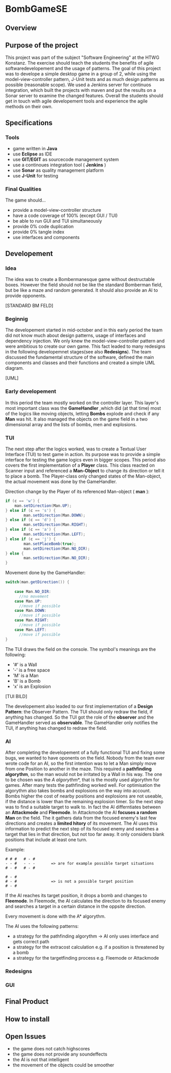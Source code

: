 # BombGameSE

## Overview

## Purpose of the project

This project was part of the subject "Software Engineering" at the HTWG Konstanz. The exercise should teach the students
the benefits of agile softwaredevelopement and the usage of patterns. The goal of this project was to develope a simple
desktop game in a group of 2, while using the model-view-controller pattern, J-Unit tests and as much design patterns as
possible (reasonable scope). We used a Jenkins server for continuos integration, which built the projects with maven and
put the results on a Sonar server to examine the changed features.
Overall the students should get in touch with agile developement tools and experience the agile methods on their own.

## Specifications

### Tools
* game written in **Java**
* use **Eclipse** as IDE
* use **GIT/EGIT** as sourcecode management system
* use a continoues integration tool ( **Jenkins** )
* use **Sonar** as quality management platform
* use **J-Unit** for testing

### Final Qualities
The game should...
* provide a model-view-controller structure
* have a code coverage of 100% (except GUI / TUI)
* be able to run GUI and TUI simultaneously
* provide 0% code duplication
* provide 0% tangle index
* use interfaces and components

## Developement

### Idea

The idea was to create a Bombermanesque game without destructable boxes. However the field should not be like the standard
Bomberman field, but be like a maze and random generated. It should also provide an AI to provide opponents.

[STANDARD BM FELD]

### Beginnig

The developement started in mid-october and in this early period the team did not know much about design patterns, usage
of interfaces and dependency injection. We only knew the model-view-controller pattern and were ambitious to create our
own game. This fact leaded to many redesigns in the following developemnet stages(see also **Redesigns**).
The team discussed the fundamental structure of the software, defined the main components and classes and their functions
and created a simple UML diagram.

[UML]

### Early developement

In this period the team mostly worked on the controller layer. This layer's most important class was the **GameHandler**
,which did (at that time) most of the logics like moving objects, letting **Bombs** explode and check if any **Man** was
hit. It also managed the objects on the game field in a two dimensional array and the lists of bombs, men and explosions.

### TUI

The next step after the logics worked, was to create a Textual User Interface (TUI) to test game in action. Its purpose
was to provide a simple interface for testing the game logics even in bigger scopes. 
This period also covers the first implementation of a **Player** class. This class reacted on Scanner input and referenced
a **Man-Object** to change its direction or tell it to place a bomb. The Player-class only changed states of the Man-object,
the actual movement was done by the GameHandler.

Direction change by the Player of its referenced Man-object ( **man** ):
```java
if (c == 'w') {
  	man.setDirection(Man.UP);
} else if (c == 's') {
		man.setDirection(Man.DOWN);
} else if (c == 'd') {
		man.setDirection(Man.RIGHT);
} else if (c == 'a') {
		man.setDirection(Man.LEFT);
} else if (c == 'j') {
		man.setPlaceBomb(true);	
		man.setDirection(Man.NO_DIR);
} else {
		man.setDirection(Man.NO_DIR);
}
```

Movement done by the GameHandler:
```java
switch(man.getDirection()) {
  	
    case Man.NO_DIR:
      //no movement
    case Man.UP:
      //move if possible
    case Man.DOWN:
      //move if possible
    case Man.RIGHT:
      //move if possible
    case Man.LEFT:
      //move if possible
}
```

The TUI draws the field on the console. The symbol's meanings are the following:
* '#' is a Wall
* '-' is a free space
* 'M' is a Man
* 'B' is a Bomb
* 'x' is an Explosion

[TUI BILD]


The developement also leaded to our first implementation of a **Design Pattern**: the Observer Pattern. The TUI should
only redraw the field, if anything has changed. So the TUI got the role of the **observer** and the GameHandler served as
**observable**. The GameHandler only notifies the TUI, if anything has changed to redraw the field.

### AI

After completing the developement of a fully functional TUI and fixing some bugs, we wanted to have oponents on the field.
Nobody from the team ever wrote code for an AI, so the first intention was to let a Man simply move from one Position to
another in the maze. This required a **pathfinding algorythm**, so the man would not be irritated by a Wall in his way.
The one to be chosen was the **A* algorythm**, that is the mostly used algorythm for games.
After many tests the pathfinding worked well. For optimisation the algorythm also takes bombs and explosions on the way
into account. Bombs higher the cost of nearby positions and explosions are not useable, if the distance is lower than the
remaining explosion timer.
So the next step was to find a suitable target to walk to. In fact the AI differntiates between an **Attackmode** and
**Fleemode**.
In Attackmode the AI **focuses a random Man** on the field. The it gathers data from the focused enemy's last few directions
and creates a **limited hitory** of its movement. The AI uses this information to predict the next step of its focused enemy
and searches a target that lies in that direction, but not too far away. It only considers blank positions that include
at least one turn.

Example:
```
# # #	# - #
- - #	- - -		=> are for example possible target situations
# - #	# - #

# - #
# - #				=> is not a possible target position
# - #
```

If the AI reaches its target position, it drops a bomb and changes to **Fleemode**.
In Fleemode, the AI calculates the direction to its focused enemy and searches a target in a certain distance in the
oppsite direction.

Every movement is done with the A* algorythm.

The AI uses the following patterns:
* a strategy for the pathfinding algorythm -> AI only uses interface and gets correct path
* a strategy for the extracost calculation e.g. if a position is threatened by a bomb
* a strategy for the targetfinding process e.g. Fleemode or Attackmode

### Redesigns

### GUI

## Final Product

## How to install

## Open Issues
* the game does not catch highscores
* the game does not provide any soundeffects
* the AI is not that intelligent
* the movement of the objects could be smoother
